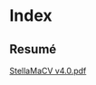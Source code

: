 # Index
## Resumé
[StellaMaCV v4.0.pdf](https://github.com/StellaMaUCI/CodingNotes/files/8751700/StellaMaCV.v4.0.pdf)
